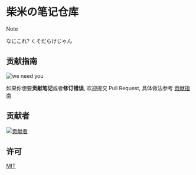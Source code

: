 # 柴米の笔记仓库

> [!NOTE]
> なにこれ? くそだらけじゃん

## 贡献指南

![we need you](https://edgestore.link/we-need-you.webp)

如果你想要**贡献笔记**或者**修订错误**, 欢迎提交 Pull Request, 具体做法参考 [贡献指南](./CONTRIBUTING.md)

## 贡献者

[![贡献者](https://contrib.rocks/image?repo=chai-mi/note)](https://github.com/chai-mi/note/graphs/contributors)

## 许可

[MIT](./LICENSE)
